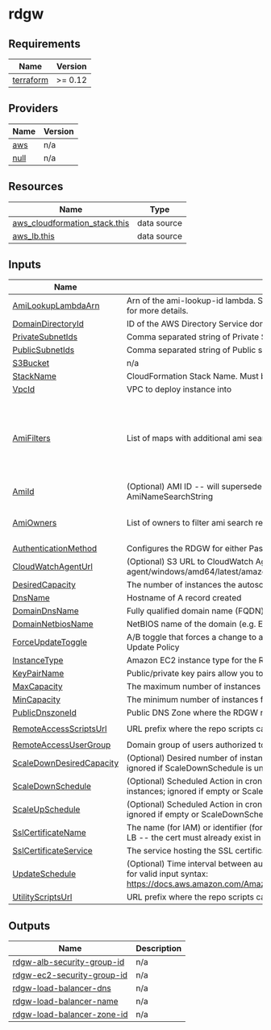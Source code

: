 # rdgw

<!-- BEGIN TFDOCS -->
## Requirements

| Name | Version |
|------|---------|
| <a name="requirement_terraform"></a> [terraform](#requirement\_terraform) | >= 0.12 |

## Providers

| Name | Version |
|------|---------|
| <a name="provider_aws"></a> [aws](#provider\_aws) | n/a |
| <a name="provider_null"></a> [null](#provider\_null) | n/a |

## Resources

| Name | Type |
|------|------|
| [aws_cloudformation_stack.this](https://registry.terraform.io/providers/hashicorp/aws/latest/docs/data-sources/cloudformation_stack) | data source |
| [aws_lb.this](https://registry.terraform.io/providers/hashicorp/aws/latest/docs/data-sources/lb) | data source |

## Inputs

| Name | Description | Type | Default | Required |
|------|-------------|------|---------|:--------:|
| <a name="input_AmiLookupLambdaArn"></a> [AmiLookupLambdaArn](#input\_AmiLookupLambdaArn) | Arn of the ami-lookup-id lambda. See https://github.com/MetroStar/lookup-ami-ids for more details. | `string` | n/a | yes |
| <a name="input_DomainDirectoryId"></a> [DomainDirectoryId](#input\_DomainDirectoryId) | ID of the AWS Directory Service domain, e.g. d-xxxxxxxxxx | `string` | n/a | yes |
| <a name="input_PrivateSubnetIds"></a> [PrivateSubnetIds](#input\_PrivateSubnetIds) | Comma separated string of Private Subnet IDs where the RDGW instances will run | `list(string)` | n/a | yes |
| <a name="input_PublicSubnetIds"></a> [PublicSubnetIds](#input\_PublicSubnetIds) | Comma separated string of Public subnet IDs to attach to the load balancer | `list(string)` | n/a | yes |
| <a name="input_S3Bucket"></a> [S3Bucket](#input\_S3Bucket) | n/a | `any` | n/a | yes |
| <a name="input_StackName"></a> [StackName](#input\_StackName) | CloudFormation Stack Name.  Must be less than 10 characters | `string` | n/a | yes |
| <a name="input_VpcId"></a> [VpcId](#input\_VpcId) | VPC to deploy instance into | `string` | n/a | yes |
| <a name="input_AmiFilters"></a> [AmiFilters](#input\_AmiFilters) | List of maps with additional ami search filters | <pre>list(object(<br/>    {<br/>      Name   = string,<br/>      Values = list(string)<br/>    }<br/>  ))</pre> | <pre>[<br/>  {<br/>    "Name": "name",<br/>    "Values": [<br/>      "Windows_Server-2016-English-Full-Base-*"<br/>    ]<br/>  }<br/>]</pre> | no |
| <a name="input_AmiId"></a> [AmiId](#input\_AmiId) | (Optional) AMI ID -- will supersede Lambda-based AMI lookup using AmiNameSearchString | `string` | `""` | no |
| <a name="input_AmiOwners"></a> [AmiOwners](#input\_AmiOwners) | List of owners to filter ami search results against | `list(string)` | <pre>[<br/>  "amazon"<br/>]</pre> | no |
| <a name="input_AuthenticationMethod"></a> [AuthenticationMethod](#input\_AuthenticationMethod) | Configures the RDGW for either Password or Smartcard authentication | `string` | `"Password"` | no |
| <a name="input_CloudWatchAgentUrl"></a> [CloudWatchAgentUrl](#input\_CloudWatchAgentUrl) | (Optional) S3 URL to CloudWatch Agent MSI. Example: s3://amazoncloudwatch-agent/windows/amd64/latest/amazon-cloudwatch-agent.msi | `string` | `""` | no |
| <a name="input_DesiredCapacity"></a> [DesiredCapacity](#input\_DesiredCapacity) | The number of instances the autoscale group will spin up initially | `string` | `"1"` | no |
| <a name="input_DnsName"></a> [DnsName](#input\_DnsName) | Hostname of A record created | `string` | `""` | no |
| <a name="input_DomainDnsName"></a> [DomainDnsName](#input\_DomainDnsName) | Fully qualified domain name (FQDN) of the forest root domain e.g. example.com | `string` | `"example.com"` | no |
| <a name="input_DomainNetbiosName"></a> [DomainNetbiosName](#input\_DomainNetbiosName) | NetBIOS name of the domain (e.g. EXAMPLE) | `string` | `"EXAMPLE"` | no |
| <a name="input_ForceUpdateToggle"></a> [ForceUpdateToggle](#input\_ForceUpdateToggle) | A/B toggle that forces a change to a LaunchConfig property, triggering the AutoScale Update Policy | `string` | `"A"` | no |
| <a name="input_InstanceType"></a> [InstanceType](#input\_InstanceType) | Amazon EC2 instance type for the Remote Desktop Gateway Instance | `string` | `"t2.micro"` | no |
| <a name="input_KeyPairName"></a> [KeyPairName](#input\_KeyPairName) | Public/private key pairs allow you to securely connect to your instance after it launches | `string` | `""` | no |
| <a name="input_MaxCapacity"></a> [MaxCapacity](#input\_MaxCapacity) | The maximum number of instances for the autoscale group | `string` | `"2"` | no |
| <a name="input_MinCapacity"></a> [MinCapacity](#input\_MinCapacity) | The minimum number of instances for the autoscale group | `string` | `"0"` | no |
| <a name="input_PublicDnszoneId"></a> [PublicDnszoneId](#input\_PublicDnszoneId) | Public DNS Zone where the RDGW record will be created | `string` | `""` | no |
| <a name="input_RemoteAccessScriptsUrl"></a> [RemoteAccessScriptsUrl](#input\_RemoteAccessScriptsUrl) | URL prefix where the repo scripts can be retrieved | `string` | `"https://raw.githubusercontent.com/MetroStar/terraform-aws-remote-access/master"` | no |
| <a name="input_RemoteAccessUserGroup"></a> [RemoteAccessUserGroup](#input\_RemoteAccessUserGroup) | Domain group of users authorized to use the RDGW | `string` | `"Domain Admins"` | no |
| <a name="input_ScaleDownDesiredCapacity"></a> [ScaleDownDesiredCapacity](#input\_ScaleDownDesiredCapacity) | (Optional) Desired number of instances during the Scale Down Scheduled Action; ignored if ScaleDownSchedule is unset | `string` | `"1"` | no |
| <a name="input_ScaleDownSchedule"></a> [ScaleDownSchedule](#input\_ScaleDownSchedule) | (Optional) Scheduled Action in cron-format (UTC) to scale down the number of instances; ignored if empty or ScaleUpSchedule is unset (E.g. "0 0 * * *") | `string` | `""` | no |
| <a name="input_ScaleUpSchedule"></a> [ScaleUpSchedule](#input\_ScaleUpSchedule) | (Optional) Scheduled Action in cron-format (UTC) to scale up to the Desired Capacity; ignored if empty or ScaleDownSchedule is unset (E.g. "0 10 * * Mon-Fri") | `string` | `""` | no |
| <a name="input_SslCertificateName"></a> [SslCertificateName](#input\_SslCertificateName) | The name (for IAM) or identifier (for ACM) of the SSL certificate to associate with the LB -- the cert must already exist in the service | `string` | `""` | no |
| <a name="input_SslCertificateService"></a> [SslCertificateService](#input\_SslCertificateService) | The service hosting the SSL certificate.  ACM or IAM are allowed values | `string` | `"ACM"` | no |
| <a name="input_UpdateSchedule"></a> [UpdateSchedule](#input\_UpdateSchedule) | (Optional) Time interval between auto stack updates. Refer to the AWS documentation for valid input syntax: https://docs.aws.amazon.com/AmazonCloudWatch/latest/events/ScheduledEvents.html | `string` | `""` | no |
| <a name="input_UtilityScriptsUrl"></a> [UtilityScriptsUrl](#input\_UtilityScriptsUrl) | URL prefix where the repo scripts can be retrieved | `string` | `"https://raw.githubusercontent.com/MetroStar/utils/master"` | no |

## Outputs

| Name | Description |
|------|-------------|
| <a name="output_rdgw-alb-security-group-id"></a> [rdgw-alb-security-group-id](#output\_rdgw-alb-security-group-id) | n/a |
| <a name="output_rdgw-ec2-security-group-id"></a> [rdgw-ec2-security-group-id](#output\_rdgw-ec2-security-group-id) | n/a |
| <a name="output_rdgw-load-balancer-dns"></a> [rdgw-load-balancer-dns](#output\_rdgw-load-balancer-dns) | n/a |
| <a name="output_rdgw-load-balancer-name"></a> [rdgw-load-balancer-name](#output\_rdgw-load-balancer-name) | n/a |
| <a name="output_rdgw-load-balancer-zone-id"></a> [rdgw-load-balancer-zone-id](#output\_rdgw-load-balancer-zone-id) | n/a |

<!-- END TFDOCS -->
